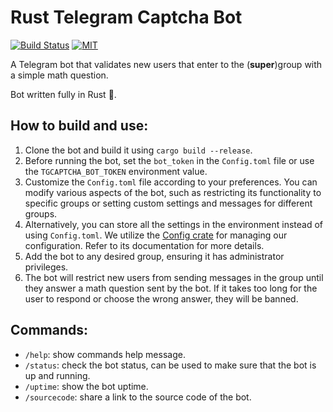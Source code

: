 # Rust Telegram Captcha Bot
[![Build Status](https://github.com/YouKnow-sys/tgcaptcha-rs/actions/workflows/rust.yml/badge.svg)](https://github.com/YouKnow-sys/tgcaptcha-rs/actions?workflow=Rust%20CI)
[![MIT](https://img.shields.io/badge/license-MIT-blue.svg)](https://github.com/YouKnow-sys/tgcaptcha-rs/blob/master/LICENSE)

A Telegram bot that validates new users that enter to the (**super**)group with a simple math question.

Bot written fully in Rust 🦀.

## How to build and use:
1. Clone the bot and build it using `cargo build --release`.
2. Before running the bot, set the `bot_token` in the `Config.toml` file
   or use the `TGCAPTCHA_BOT_TOKEN` environment value.
3. Customize the `Config.toml` file according to your preferences. 
   You can modify various aspects of the bot,
   such as restricting its functionality to specific groups
   or setting custom settings and messages for different groups.
4. Alternatively, you can store all the settings in the environment instead of using `Config.toml`.
   We utilize the [Config crate](https://crates.io/crates/config/) for managing our configuration.
   Refer to its documentation for more details.
5. Add the bot to any desired group, ensuring it has administrator privileges.
6. The bot will restrict new users from sending messages in the group
   until they answer a math question sent by the bot.
   If it takes too long for the user to respond or choose the wrong answer, they will be banned.

## Commands:
- `/help`: show commands help message.
- `/status`: check the bot status, can be used to make sure that the bot is up and running.
- `/uptime`: show the bot uptime.
- `/sourcecode`: share a link to the source code of the bot.
